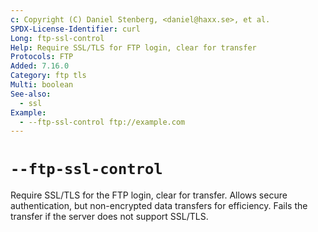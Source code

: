 ```yaml
---
c: Copyright (C) Daniel Stenberg, <daniel@haxx.se>, et al.
SPDX-License-Identifier: curl
Long: ftp-ssl-control
Help: Require SSL/TLS for FTP login, clear for transfer
Protocols: FTP
Added: 7.16.0
Category: ftp tls
Multi: boolean
See-also:
  - ssl
Example:
  - --ftp-ssl-control ftp://example.com
---
```


# `--ftp-ssl-control`

Require SSL/TLS for the FTP login, clear for transfer. Allows secure
authentication, but non-encrypted data transfers for efficiency. Fails the
transfer if the server does not support SSL/TLS.
